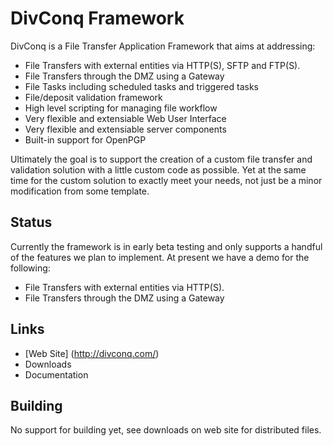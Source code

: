 DivConq Framework
=================

DivConq is a File Transfer Application Framework that aims at addressing:

* File Transfers with external entities via HTTP(S), SFTP and FTP(S).
* File Transfers through the DMZ using a Gateway
* File Tasks including scheduled tasks and triggered tasks
* File/deposit validation framework
* High level scripting for managing file workflow
* Very flexible and extensiable Web User Interface
* Very flexible and extensiable server components
* Built-in support for OpenPGP

Ultimately the goal is to support the creation of a custom file transfer and 
validation solution with a little custom code as possible.  Yet at the same
time for the custom solution to exactly meet your needs, not just be a 
minor modification from some template.

Status
------

Currently the framework is in early beta testing and only supports a handful of
the features we plan to implement.  At present we have a demo for the following:

* File Transfers with external entities via HTTP(S).
* File Transfers through the DMZ using a Gateway

Links
-----

* [Web Site] (http://divconq.com/)
* Downloads
* Documentation

Building
--------

No support for building yet, see downloads on web site for distributed files.

